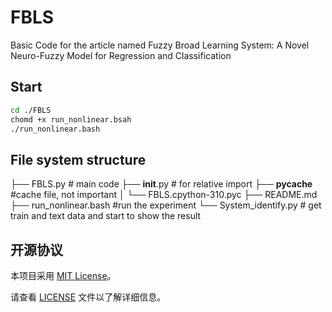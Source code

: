 # FBLS
Basic Code for the article named Fuzzy Broad Learning System: A Novel  Neuro-Fuzzy Model for Regression  and Classification
## Start
```bash
cd ./FBLS
chomd +x run_nonlinear.bsah
./run_nonlinear.bash
```
## File system structure
├── FBLS.py  # main code 
├── __init__.py  # for relative import
├── __pycache__  #cache file, not important
│   └── FBLS.cpython-310.pyc
├── README.md  
├── run_nonlinear.bash  #run the experiment
└── System_identify.py  # get train and text data and start to show the result
## 开源协议

本项目采用 [MIT License](LICENSE)。

请查看 [LICENSE](LICENSE) 文件以了解详细信息。
